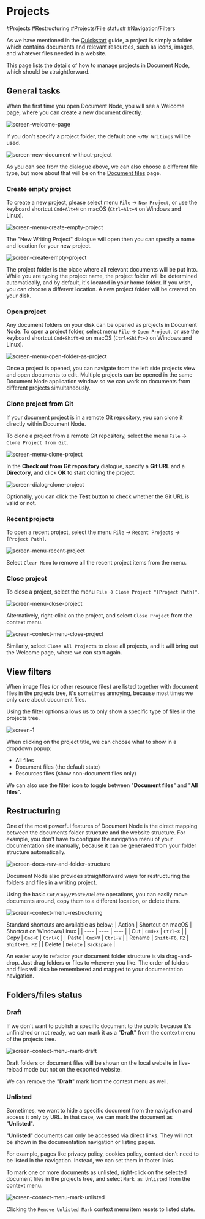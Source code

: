 # Projects

#Projects #Restructuring #Projects/File status# #Navigation/Filters

As we have mentioned in the [Quickstart](../Quickstart.md) guide, a project is simply a folder which contains documents and relevant resources, such as icons, images, and whatever files needed in a website.

This page lists the details of how to manage projects in Document Node, which should be straightforward.

## General tasks

When the first time you open Document Node, you will see a Welcome page, where you can create a new document directly. 

![screen-welcome-page](../welcome-page.png)

If you don't specify a project folder, the default one `~/My Writings` will be used.

![screen-new-document-without-project](screen-new-document-without-project.png)

As you can see from the dialogue above, we can also choose a different file type, but more about that will be on the [Document files](Document%20files.md) page.

### Create empty project

To create a new project, please select menu `File` -> `New Project`, or use the keyboard shortcut `Cmd+Alt+N` on macOS (`Ctrl+Alt+N` on Windows and Linux).

![screen-menu-create-empty-project](screen-menu-create-empty-project.png)

The "New Writing Project" dialogue will open then you can specify a name and location for your new project.

![screen-create-empty-project](screen-create-empty-project.png)

The project folder is the place where all relevant documents will be put into. While you are typing the project name, the project folder will be determined automatically, and by default, it's located in your home folder. If you wish, you can choose a different location. A new project folder will be created on your disk.

### Open project

Any document folders on your disk can be opened as projects in Document Node. To open a project folder, select menu `File` -> `Open Project`, or use the keyboard shortcut `Cmd+Shift+O` on macOS (`Ctrl+Shift+O` on Windows and Linux).

![screen-menu-open-folder-as-project](screen-menu-open-folder-as-project.png)

Once a project is opened, you can navigate from the left side projects view and open documents to edit. Multiple projects can be opened in the same Document Node application window so we can work on documents from different projects simultaneously.

### Clone project from Git

If your document project is in a remote Git repository, you can clone it directly within Document Node.

To clone a project from a remote Git repository, select the menu `File` -> `Clone Project from Git`.

![screen-menu-clone-project](screen-menu-clone-project.png)

In the **Check out from Git repository** dialogue, specify a **Git URL** and a **Directory**, and click **OK** to start cloning the project.

![screen-dialog-clone-project](screen-dialog-clone-project.png)

Optionally, you can click the **Test** button to check whether the Git URL is valid or not.

### Recent projects

To open a recent project, select the menu `File` -> `Recent Projects` -> `[Project Path]`.

![screen-menu-recent-project](screen-menu-recent-project.png)

Select `Clear Menu` to remove all the recent project items from the menu.

### Close project

To close a project, select the menu `File` -> `Close Project "[Project Path]"`.

![screen-menu-close-project](screen-menu-close-project.png)

Alternatively, right-click on the project, and select `Close Project` from the context menu.

![screen-context-menu-close-project](screen-context-menu-close-project.png)

Similarly, select `Close All Projects` to close all projects, and it will bring out the Welcome page, where we can start again.

## View filters

When image files (or other resource files) are listed together with document files in the projects tree, it's sometimes annoying, because most times we only care about document files.

Using the filter options allows us to only show a specific type of files in the projects tree.

![screen-1](screen-1.3-project-files-filter.png)

When clicking on the project title, we can choose what to show in a dropdown popup:

* All files
* Document files (the default state)
* Resources files (show non-document files only)

We can also use the filter icon to toggle between "**Document files**" and "**All files**".

## Restructuring

One of the most powerful features of Document Node is the direct mapping between the documents folder structure and the website structure. For example, you don't have to configure the navigation menu of your documentation site manually, because it can be generated from your folder structure automatically.

![screen-docs-nav-and-folder-structure](screen-docs-nav-and-folder-structure.png)

Document Node also provides straightforward ways for restructuring the folders and files in a writing project.

Using the basic `Cut/Copy/Paste/Delete` operations, you can easily move documents around, copy them to a different location, or delete them.

![screen-context-menu-restructuring](screen-context-menu-restructuring.png)

Standard shortcuts are available as below:
| Action | Shortcut on macOS | Shortcut on Windows/Linux |
| ---- | ---- | ---- |
| Cut | `Cmd+X` | `Ctrl+X` |
| Copy | `Cmd+C` | `Ctrl+C` |
| Paste | `Cmd+V` | `Ctrl+V` |
| Rename | `Shift+F6`, `F2` | `Shift+F6`, `F2` |
| Delete | `Delete` | `Backspace` |

An easier way to refactor your document folder structure is via drag-and-drop. Just drag folders or files to wherever you like. The order of folders and files will also be remembered and mapped to your documentation navigation.

## Folders/files status

### Draft

If we don't want to publish a specific document to the public because it's unfinished or not ready, we can mark it as a "**Draft**" from the context menu of the projects tree.

![screen-context-menu-mark-draft](screen-context-menu-mark-draft.png)

Draft folders or document files will be shown on the local website in live-reload mode but not on the exported website.

We can remove the "**Draft**" mark from the context menu as well.

### Unlisted

Sometimes, we want to hide a specific document from the navigation and access it only by URL. In that case, we can mark the document as "**Unlisted**".

"**Unlisted**" documents can only be accessed via direct links. They will not be shown in the documentation navigation or listing pages.

For example, pages like privacy policy, cookies policy, contact don't need to be listed in the navigation. Instead, we can set them in footer links.

To mark one or more documents as unlisted, right-click on the selected document files in the projects tree, and select `Mark as Unlisted` from the context menu.

![screen-context-menu-mark-unlisted](screen-context-menu-mark-unlisted.png)

Clicking the `Remove Unlisted Mark` context menu item resets to listed state.

